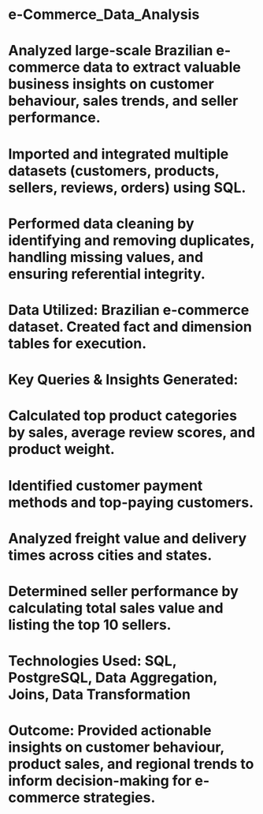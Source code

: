 # e-Commerce_Data_Analysis

# Analyzed large-scale Brazilian e-commerce data to extract valuable business insights on customer behaviour, sales trends, and seller performance.
#  Imported and integrated multiple datasets (customers, products, sellers, reviews, orders) using SQL.
#  Performed data cleaning by identifying and removing duplicates, handling missing values, and ensuring referential integrity.

# Data Utilized: Brazilian e-commerce dataset. Created fact and dimension tables for execution. 

# Key Queries & Insights Generated:
# Calculated top product categories by sales, average review scores, and product weight.
# Identified customer payment methods and top-paying customers.
# Analyzed freight value and delivery times across cities and states.
# Determined seller performance by calculating total sales value and listing the top 10 sellers.

# Technologies Used: SQL, PostgreSQL, Data Aggregation, Joins, Data Transformation

# Outcome: Provided actionable insights on customer behaviour, product sales, and regional trends to inform decision-making for e-commerce strategies.


